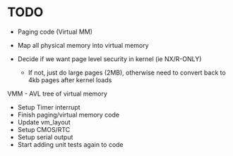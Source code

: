 # TODO
- Paging code (Virtual MM)

- Map all physical memory into virtual memory

- Decide if we want page level security in kernel (ie NX/R-ONLY)
	- If not, just do large pages (2MB), otherwise need to convert
		back to 4kb pages after kernel loads

VMM - AVL tree of virtual memory

- Setup Timer interrupt
- Finish paging/virtual memory code
- Update vm_layout
- Setup CMOS/RTC
- Setup serial output
- Start adding unit tests again to code